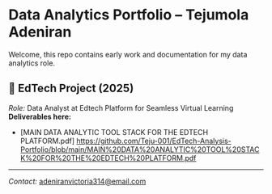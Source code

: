 # Data Analytics Portfolio – Tejumola Adeniran

Welcome, this repo contains early work and documentation for my data analytics role.

## 📌 EdTech Project (2025)
*Role:* Data Analyst at Edtech Platform for Seamless Virtual Learning  
**Deliverables here:**
- [MAIN DATA ANALYTIC TOOL STACK FOR THE EDTECH PLATFORM.pdf] https://github.com/Teju-001/EdTech-Analysis-Portfolio/blob/main/MAIN%20DATA%20ANALYTIC%20TOOL%20STACK%20FOR%20THE%20EDTECH%20PLATFORM.pdf

---

*Contact:* adeniranvictoria314@email.com

